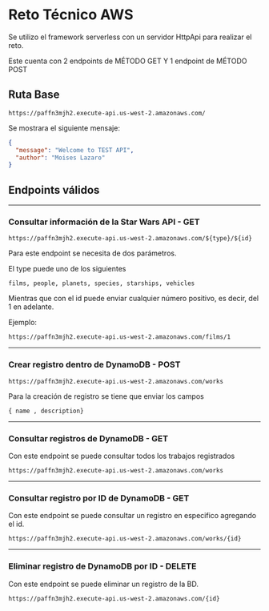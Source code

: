 <!--
title: 'AWS Simple HTTP Endpoint example in NodeJS'
description: 'This template demonstrates how to make a simple HTTP API with Node.js running on AWS Lambda and API Gateway using the Serverless Framework.'
layout: Doc
framework: v3
platform: AWS
language: nodeJS
authorLink: 'https://github.com/serverless'
authorName: 'Serverless, inc.'
authorAvatar: 'https://avatars1.githubusercontent.com/u/13742415?s=200&v=4'
-->

# Reto Técnico AWS

Se utilizo el framework serverless con un servidor HttpApi para realizar el reto.

Este cuenta con 2 endpoints de MÉTODO GET Y 1 endpoint de MÉTODO POST

## Ruta Base

```
https://paffn3mjh2.execute-api.us-west-2.amazonaws.com/
```

Se mostrara el siguiente mensaje:

```json
{
  "message": "Welcome to TEST API",
  "author": "Moises Lazaro"
}
```

## Endpoints válidos

---

### Consultar información de la Star Wars API - GET

```
https://paffn3mjh2.execute-api.us-west-2.amazonaws.com/${type}/${id}
```

Para este endpoint se necesita de dos parámetros.

El type puede uno de los siguientes

```
films, people, planets, species, starships, vehicles
```

Mientras que con el id puede enviar cualquier número positivo, es decir, del 1 en adelante.

Ejemplo:

```
https://paffn3mjh2.execute-api.us-west-2.amazonaws.com/films/1
```

---

### Crear registro dentro de DynamoDB - POST

```
https://paffn3mjh2.execute-api.us-west-2.amazonaws.com/works
```

Para la creación de registro se tiene que enviar los campos

```
{ name , description}
```

---

### Consultar registros de DynamoDB - GET

Con este endpoint se puede consultar todos los trabajos registrados

```
https://paffn3mjh2.execute-api.us-west-2.amazonaws.com/works
```

---

### Consultar registro por ID de DynamoDB - GET

Con este endpoint se puede consultar un registro en especifico agregando el id.

```
https://paffn3mjh2.execute-api.us-west-2.amazonaws.com/works/{id}
```

---

### Eliminar registro de DynamoDB por ID - DELETE

Con este endpoint se puede eliminar un registro de la BD.

```
https://paffn3mjh2.execute-api.us-west-2.amazonaws.com/{id}
```
